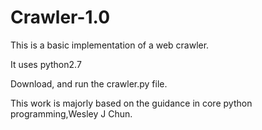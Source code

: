 Crawler-1.0
===========

This is a basic implementation of a web crawler.

It uses python2.7

Download, and run the crawler.py file.

This work is majorly based on the guidance in core python programming,Wesley J Chun.